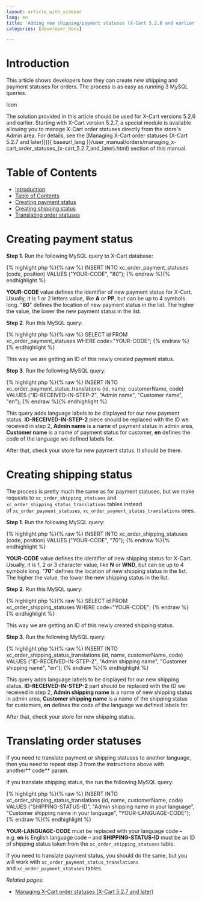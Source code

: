 ```yaml
---
layout: article_with_sidebar
lang: en
title: 'Adding new shipping/payment statuses (X-Cart 5.2.6 and earlier)'
categories: [developer_docs]

---
```




# Introduction

This article shows developers how they can create new shipping and payment statuses for orders. The process is as easy as running 3 MySQL queries.

Icon

The solution provided in this article should be used for X-Cart versions 5.2.6 and earlier. Starting with X-Cart version 5.2.7, a special module is available allowing you to manage X-Cart order statuses directly from the store's Admin area. For details, see the [Managing X-Cart order statuses (X-Cart 5.2.7 and later)]({{ baseurl_lang }}/user_manual/orders/managing_x-cart_order_statuses_(x-cart_5.2.7_and_later).html) section of this manual.

# Table of Contents

*   [Introduction](#introduction)
*   [Table of Contents](#table-of-contents)
*   [Creating payment status](#creating-payment-status)
*   [Creating shipping status](#creating-shipping-status)
*   [Translating order statuses](#translating-order-statuses)

# Creating payment status

**Step 1**. Run the following MySQL query to X-Cart database:

{% highlight php %}{% raw %}
INSERT INTO xc_order_payment_statuses (code, position) VALUES ("YOUR-CODE", "80");
{% endraw %}{% endhighlight %}

**YOUR-CODE** value defines the identifier of new payment status for X-Cart. Usually, it is 1 or 2 letters value, like **A** or **PP**, but can be up to 4 symbols long. "**80**" defines the location of new payment status in the list. The higher the value, the lower the new payment status in the list.

**Step 2**. Run this MySQL query:

{% highlight php %}{% raw %}
SELECT id FROM xc_order_payment_statuses WHERE code="YOUR-CODE";
{% endraw %}{% endhighlight %}

This way we are getting an ID of this newly created payment status.

**Step 3**. Run the following MySQL query:

{% highlight php %}{% raw %}
INSERT INTO xc_order_payment_status_translations (id, name, customerName, code) VALUES ("ID-RECEIVED-IN-STEP-2", "Admin name", "Customer name", "en");
{% endraw %}{% endhighlight %}

This query adds language labels to be displayed for our new payment status. **ID-RECEIVED-IN-STEP-2** piece should be replaced with the ID we received in step 2, **Admin name** is a name of payment status in admin area, **Customer name** is a name of payment status for customer, **en** defines the code of the language we defined labels for.

After that, check your store for new payment status. It should be there.

# Creating shipping status

The process is pretty much the same as for payment statuses, but we make requests to `xc_order_shipping_statuses` and `xc_order_shipping_status_translations` tables instead of `xc_order_payment_statuses`, `xc_order_payment_status_translations` ones.

**Step 1**. Run the following MySQL query:

{% highlight php %}{% raw %}
INSERT INTO xc_order_shipping_statuses (code, position) VALUES ("YOUR-CODE", "70");
{% endraw %}{% endhighlight %}

**YOUR-CODE** value defines the identifier of new shipping status for X-Cart. Usually, it is 1, 2 or 3 character value, like **N** or **WND**, but can be up to 4 symbols long. "**70**" defines the location of new shipping status in the list. The higher the value, the lower the new shipping status in the list.

**Step 2**. Run this MySQL query:

{% highlight php %}{% raw %}
SELECT id FROM xc_order_shipping_statuses WHERE code="YOUR-CODE";
{% endraw %}{% endhighlight %}

This way we are getting an ID of this newly created shipping status.

**Step 3**. Run the following MySQL query:

{% highlight php %}{% raw %}
INSERT INTO xc_order_shipping_status_translations (id, name, customerName, code) VALUES ("ID-RECEIVED-IN-STEP-2", "Admin shipping name", "Customer shipping name", "en");
{% endraw %}{% endhighlight %}

This query adds language labels to be displayed for our new shipping status. **ID-RECEIVED-IN-STEP-2** part should be replaced with the ID we received in step 2, **Admin shipping name** is a name of new shipping status in admin area, **Customer shipping name** is a name of the shipping status for customers, **en** defines the code of the language we defined labels for.

After that, check your store for new shipping status.

# Translating order statuses

If you need to translate payment or shipping statuses to another language, then you need to repeat step 3 from the instructions above with another** code** param.

If you translate shipping status, the run the following MySQL query: 

{% highlight php %}{% raw %}
INSERT INTO xc_order_shipping_status_translations (id, name, customerName, code) VALUES ("SHIPPING-STATUS-ID", "Admin shipping name in your language", "Customer shipping name in your language", "YOUR-LANGUAGE-CODE");
{% endraw %}{% endhighlight %}

**YOUR-LANGUAGE-CODE** must be replaced with your language code – e.g. **en** is English language code – and **SHIPPING-STATUS-ID** must be an ID of shipping status taken from the `xc_order_shipping_statuses` table.

If you need to translate payment status, you should do the same, but you will work with `xc_order_payment_status_translations` and `xc_order_payment_statuses` tables.

_Related pages:_

*   [Managing X-Cart order statuses (X-Cart 5.2.7 and later)](8750763.html)